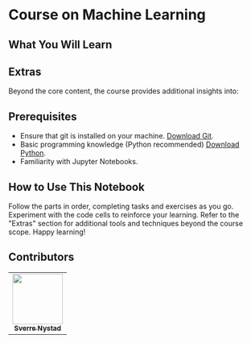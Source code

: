 # Course on Machine Learning 


## What You Will Learn
 
## Extras
Beyond the core content, the course provides additional insights into:


## Prerequisites
* Ensure that git is installed on your machine. [Download Git](https://git-scm.com/downloads).
* Basic programming knowledge (Python recommended) [Download Python](https://www.python.org/downloads/).
* Familiarity with Jupyter Notebooks.

## How to Use This Notebook
Follow the parts in order, completing tasks and exercises as you go.
Experiment with the code cells to reinforce your learning.
Refer to the "Extras" section for additional tools and techniques beyond the course scope.
Happy learning!

## Contributors
<table align="center">
    <td align="center">
        <a href="https://github.com/SverreNystad">
            <img src="https://github.com/SverreNystad.png?size=100" width="100px;"/><br />
            <sub><b>Sverre Nystad</b></sub>
        </a>
    </td>
</table>
